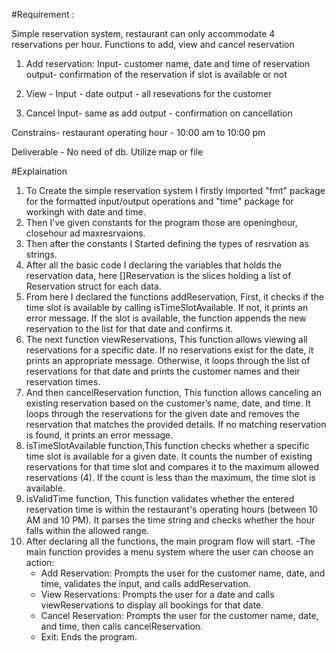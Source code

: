 #Requirement :

Simple reservation system, restaurant can only accommodate 4 reservations per hour. Functions to add, view and cancel reservation 

1) Add reservation:
Input- customer name, date and time of reservation 
output- confirmation of the reservation if slot is available or not 

2) View -
Input - date
output - all resevations for the customer

3) Cancel
Input- same as add
output - confirmation on cancellation 

Constrains- restaurant operating hour - 10:00 am to 10:00 pm

Deliverable - No need of db. Utilize map or file

#Explaination
1. To Create the simple reservation system I firstly imported "fmt" package for the formatted input/output operations and "time" package for workingh with date and time.
2. Then I've given constants for the program those are openinghour, closehour ad maxresrvaions.
3. Then after the constants I Started defining the types of resrvation as strings.
4. After all the basic code I declaring the variables that holds the reservation data, here []Reservation is the slices holding a list of Reservation struct for each data.
5. From here I declared the functions addReservation, First, it checks if the time slot is available by calling isTimeSlotAvailable. If not, it prints an error message.
   If the slot is available, the function appends the new reservation to the list for that date and confirms it.
6. The next function viewReservations, This function allows viewing all reservations for a specific date. If no reservations exist for the date, it prints an appropriate message.
   Otherwise, it loops through the list of reservations for that date and prints the customer names and their reservation times.
7. And then cancelReservation function, This function allows canceling an existing reservation based on the customer’s name, date, and time. It loops through the reservations for the given date and removes the reservation that matches the provided details.
   If no matching reservation is found, it prints an error message.
8. isTimeSlotAvailable function,This function checks whether a specific time slot is available for a given date. It counts the number of existing reservations for that time slot and compares it to the maximum allowed reservations (4). If the count is less than the maximum, the time slot is available.
9. isValidTime function, This function validates whether the entered reservation time is within the restaurant's operating hours (between 10 AM and 10 PM). It parses the time string and checks whether the hour falls within the allowed range.
10. After declaring all the functions, the main program flow will start.
    -The main function provides a menu system where the user can choose an action:
    - Add Reservation: Prompts the user for the customer name, date, and time, validates the input, and calls addReservation.
    - View Reservations: Prompts the user for a date and calls viewReservations to display all bookings for that date.
    - Cancel Reservation: Prompts the user for the customer name, date, and time, then calls cancelReservation.
    - Exit: Ends the program.
  
